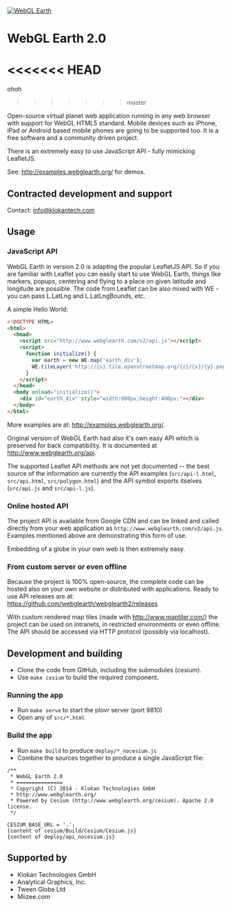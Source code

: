 [![WebGL Earth](https://cloud.githubusercontent.com/assets/59284/3467435/90001280-0290-11e4-9d6f-04fa4479cea0.png)](http://www.webglearth.com/)

# WebGL Earth 2.0

<<<<<<< HEAD
=======
ohoh
>>>>>>> master

Open-source virtual planet web application running in any web browser with support for WebGL HTML5 standard. Mobile devices such as iPhone, iPad or Android based mobile phones are going to be supported too. It is a free software and a community driven project.

There is an extremely easy to use JavaScript API - fully mimicking LeafletJS.

See: http://examples.webglearth.org/ for demos.

## Contracted development and support

Contact: info@klokantech.com

## Usage

### JavaScript API

WebGL Earth in version 2.0 is adapting the popular LeafletJS API. So if you are familiar with Leaflet you can easily start to use WebGL Earth, things like markers, popups, centering and flying to a place on given latitude and longitude are possible. The code from Leaflet can be also mixed with WE - you can pass L.LatLng and L.LatLngBounds, etc.

A simple Hello World:

```html
<!DOCTYPE HTML>
<html>
  <head>
    <script src="http://www.webglearth.com/v2/api.js"></script>
    <script>
      function initialize() {
        var earth = new WE.map('earth_div');
        WE.tileLayer('http://{s}.tile.openstreetmap.org/{z}/{x}/{y}.png').addTo(earth);
      }
    </script>
  </head>
  <body onload="initialize()">
    <div id="earth_div" style="width:600px;height:400px;"></div>
  </body>
</html>
```
More examples are at: http://examples.webglearth.org/.

Original version of WebGL Earth had also it's own easy API which is preserved for back compatibility.
It is documented at http://www.webglearth.org/api.

The supported Leaflet API methods are not yet documented -- the best source of the information are currently the API examples (`src/api-l.html`, `src/api.html`, `src/polygon.html`) and the API symbol exports itselves (`src/api.js` and `src/api-l.js`).

### Online hosted API

The project API is available from Google CDN and can be linked and called directly from your web application as `http://www.webglearth.com/v2/api.js`. Examples mentioned above are demonstrating this form of use.

Embedding of a globe in your own web is then extremely easy.

### From custom server or even offline

Because the project is 100% open-source, the complete code can be hosted also on your own website or distributed with applications. Ready to use API releases are at: https://github.com/webglearth/webglearth2/releases

With custom rendered map tiles (made with http://www.maptiler.com/) the project can be used on intranets, in restricted environments or even offline. The API should be accessed via HTTP protocol (possibly via localhost).


## Development and building

* Clone the code from GitHub, including the submodules (cesium).
* Use `make cesium` to build the required component.

### Running the app
* Run `make serve` to start the plovr server (port 9810)
* Open any of `src/*.html`

### Build the app
* Run `make build` to produce `deploy/*_nocesium.js`
* Combine the sources together to produce a single JavaScript file:

```
/**
 * WebGL Earth 2.0
 * ===============
 * Copyright (C) 2014 - Klokan Technologies GmbH
 * http://www.webglearth.org/
 * Powered by Cesium (http://www.webglearth.org/cesium). Apache 2.0 license.
 */

CESIUM_BASE_URL = '.';
{content of cesium/Build/Cesium/Cesium.js}
{content of deploy/api_nocesium.js}
```

## Supported by

- Klokan Technologies GmbH
- Analytical Graphics, Inc.
- Tween Globe Ltd
- Miizee.com
